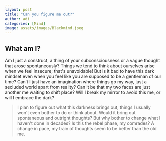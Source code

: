 ```yaml
---
layout: post
title: "Can you figure me out?"
author: adi
categories: [Mind]
image: assets/images/Blackmind.jpeg
---
```


## What am I?

Am I just a construct, a thing of your subconsciousness or a vague thought that arose spontaneously?
Things we tend to think about ourselves arise when we feel insecure; that's unavoidable!
But is it bad to have this dark mindset even when you feel like you are supposed to be a gentleman of our time? Can’t I just have an imagination where things go my way, just a secluded world apart from reality? Can it be that my two faces are just another me waiting to shift place? Will I break my mirror to avoid this me, or will I embrace the dark?

> I plan to figure out what this darkness brings out, things I usually won't even bother to do or think about. Would it bring out spontaneous and outright thoughts? But why bother to change what I haven't done in decades? Is this the rebel phase, my comrades? A change in pace, my train of thoughts seem to be better than the old me.

